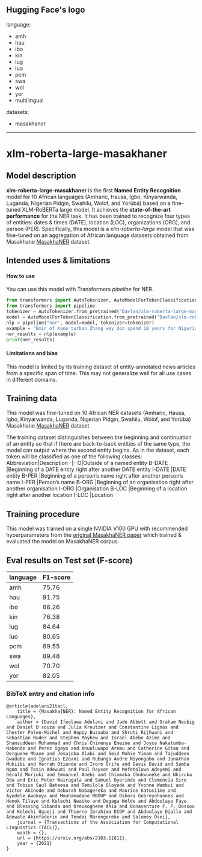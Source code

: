 Hugging Face's logo
---
language: 
- amh
- hau
- ibo
- kin
- lug
- luo
- pcm
- swa
- wol
- yor
- multilingual


datasets:
- masakhaner
---
# xlm-roberta-large-masakhaner
## Model description
**xlm-roberta-large-masakhaner** is the first **Named Entity Recognition** model for 10 African languages (Amharic, Hausa, Igbo, Kinyarwanda, Luganda, Nigerian Pidgin, Swahilu, Wolof, and Yorùbá) based on a fine-tuned  XLM-RoBERTa large model.  It achieves the **state-of-the-art performance** for the NER task. It has been trained to recognize four types of entities: dates & times (DATE), location (LOC), organizations (ORG), and person (PER). 
Specifically, this model is a *xlm-roberta-large* model that was fine-tuned on an aggregation of African language datasets obtained from Masakhane [MasakhaNER](https://github.com/masakhane-io/masakhane-ner) dataset. 
## Intended uses & limitations
#### How to use
You can use this model with Transformers *pipeline* for NER.
```python
from transformers import AutoTokenizer, AutoModelForTokenClassification
from transformers import pipeline
tokenizer = AutoTokenizer.from_pretrained("Davlan/xlm-roberta-large-masakhaner")
model = AutoModelForTokenClassification.from_pretrained("Davlan/xlm-roberta-large-masakhaner")
nlp = pipeline("ner", model=model, tokenizer=tokenizer)
example = "Emir of Kano turban Zhang wey don spend 18 years for Nigeria"
ner_results = nlp(example)
print(ner_results)
```
#### Limitations and bias
This model is limited by its training dataset of entity-annotated news articles from a specific span of time. This may not generalize well for all use cases in different domains.  
## Training data
This model was fine-tuned on 10 African NER datasets (Amharic, Hausa, Igbo, Kinyarwanda, Luganda, Nigerian Pidgin, Swahilu, Wolof, and Yorùbá) Masakhane [MasakhaNER](https://github.com/masakhane-io/masakhane-ner) dataset

The training dataset distinguishes between the beginning and continuation of an entity so that if there are back-to-back entities of the same type, the model can output where the second entity begins. As in the dataset, each token will be classified as one of the following classes:
Abbreviation|Description
-|-
O|Outside of a named entity
B-DATE |Beginning of a DATE entity right after another DATE entity
I-DATE |DATE entity
B-PER |Beginning of a person’s name right after another person’s name
I-PER |Person’s name
B-ORG |Beginning of an organisation right after another organisation
I-ORG |Organisation
B-LOC |Beginning of a location right after another location
I-LOC |Location
## Training procedure
This model was trained on a single NVIDIA V100 GPU with recommended hyperparameters from the [original MasakhaNER paper](https://arxiv.org/abs/2103.11811) which trained & evaluated the model on MasakhaNER corpus. 
## Eval results on Test set (F-score)
language|F1-score
-|-
amh |75.76
hau |91.75
ibo |86.26
kin |76.38
lug |84.64
luo |80.65
pcm |89.55
swa |89.48
wol |70.70
yor |82.05

### BibTeX entry and citation info
```
@article{adelani21tacl,
    title = {Masakha{NER}: Named Entity Recognition for African Languages},
    author = {David Ifeoluwa Adelani and Jade Abbott and Graham Neubig and Daniel D'souza and Julia Kreutzer and Constantine Lignos and Chester Palen-Michel and Happy Buzaaba and Shruti Rijhwani and Sebastian Ruder and Stephen Mayhew and Israel Abebe Azime and Shamsuddeen Muhammad and Chris Chinenye Emezue and Joyce Nakatumba-Nabende and Perez Ogayo and Anuoluwapo Aremu and Catherine Gitau and Derguene Mbaye and Jesujoba Alabi and Seid Muhie Yimam and Tajuddeen Gwadabe and Ignatius Ezeani and Rubungo Andre Niyongabo and Jonathan Mukiibi and Verrah Otiende and Iroro Orife and Davis David and Samba Ngom and Tosin Adewumi and Paul Rayson and Mofetoluwa Adeyemi and Gerald Muriuki and Emmanuel Anebi and Chiamaka Chukwuneke and Nkiruka Odu and Eric Peter Wairagala and Samuel Oyerinde and Clemencia Siro and Tobius Saul Bateesa and Temilola Oloyede and Yvonne Wambui and Victor Akinode and Deborah Nabagereka and Maurice Katusiime and Ayodele Awokoya and Mouhamadane MBOUP and Dibora Gebreyohannes and Henok Tilaye and Kelechi Nwaike and Degaga Wolde and Abdoulaye Faye and Blessing Sibanda and Orevaoghene Ahia and Bonaventure F. P. Dossou and Kelechi Ogueji and Thierno Ibrahima DIOP and Abdoulaye Diallo and Adewale Akinfaderin and Tendai Marengereke and Salomey Osei},
    journal = {Transactions of the Association for Computational Linguistics (TACL)},
    month = {},
    url = {https://arxiv.org/abs/2103.11811},
    year = {2021}
}
```


